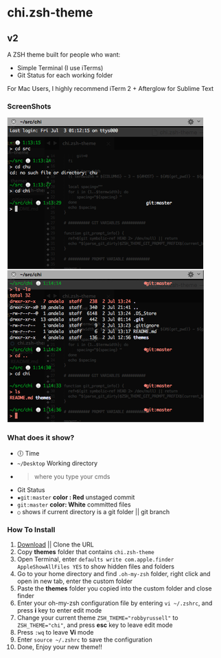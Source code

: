 # chi.zsh-theme

## v2

A ZSH theme built for people who want:
  * Simple Terminal (I use iTerms)
  * Git Status for each working folder

For Mac Users, I highly recommend iTerm 2 + Afterglow for Sublime Text

### ScreenShots
![Screenshot 1](images/Screen%20Shot%202015-07-03%20at%2001.13.41.png)
![Screenshot 1](images/Screen%20Shot%202015-07-03%20at%2001.14.40.png)

### What does it show?

 * 🕕 Time
 * `~/Desktop` Working directory
 * > where you type your cmds
 * Git Status
  * `✹git:master` **color : Red** unstaged commit
  *  `git:master` **color: White** committed files
  * `○` shows if current directory is a git folder || git branch


### How To Install

1. [Download](https://github.com/andela-abankole/chi/archive/master.zip) || Clone the URL
2. Copy **themes** folder that contains `chi.zsh-theme`
3. Open Terminal, enter `defaults write com.apple.finder AppleShowAllFiles YES` to show hidden files and folders
4. Go to your home directory and find `.oh-my-zsh` folder, right click and open in new tab, enter the custom folder
5. Paste the **themes** folder you copied into the custom folder and close finder
6. Enter your oh-my-zsh configuration file by entering `vi ~/.zshrc`, and press **i** key to enter edit mode
7. Change your current theme `ZSH_THEME="robbyrussell"` to `ZSH_THEME="chi"`, and press **esc** key to leave edit mode
8. Press `:wq` to leave **Vi** mode
9. Enter `source ~/.zshrc` to save the configuration
10. Done, Enjoy your new theme!!